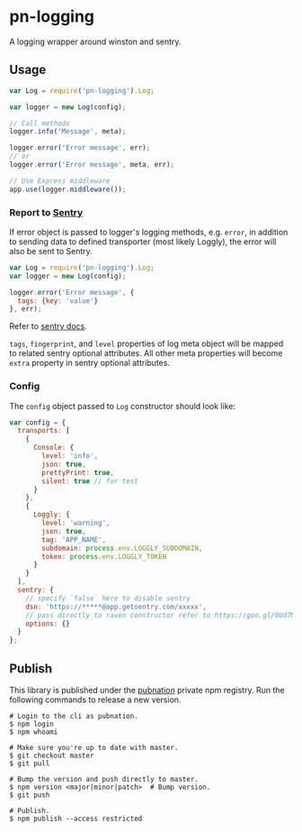 # pn-logging

A logging wrapper around winston and sentry.

## Usage

```js
var Log = require('pn-logging').Log;

var logger = new Log(config);

// Call methods
logger.info('Message', meta);

logger.error('Error message', err);
// or
logger.error('Error message', meta, err);

// Use Express middleware
app.use(logger.middleware());
```

### Report to [Sentry](https://getsentry.com)

If error object is passed to logger's logging methods, e.g. `error`, in addition to sending data to defined transporter (most likely Loggly), the error will also be sent to Sentry.

```js
var Log = require('pn-logging').Log;
var logger = new Log(config);

logger.error('Error message', {
  tags: {key: 'value'}
}, err);
```

Refer to [sentry docs](https://docs.getsentry.com/hosted/clients/node/usage/#optional-attributes).

`tags`, `fingerprint`, and `level` properties of log meta object will be mapped to related sentry optional attributes. All other meta properties will become `extra` property in sentry optional attributes.

### Config

The `config` object passed to `Log` constructor should look like:

```js
var config = {
  transports: [
    {
      Console: {
        level: 'info',
        json: true,
        prettyPrint: true,
        silent: true // for test
      }
    },
    {
      Loggly: {
        level: 'warning',
        json: true,
        tag: 'APP_NAME',
        subdomain: process.env.LOGGLY_SUBDOMAIN,
        token: process.env.LOGGLY_TOKEN
      }
    }
  ],
  sentry: {
    // specify `false` here to disable sentry
    dsn: 'https://*****@app.getsentry.com/xxxxx',
    // pass directly to raven constructor refer to https://goo.gl/9Ud7Mz
    options: {}
  }
};
```

## Publish

This library is published under the
[pubnation](https://www.npmjs.com/~pubnation) private npm registry. Run the
following commands to release a new version.

    # Login to the cli as pubnation.
    $ npm login
    $ npm whoami

    # Make sure you're up to date with master.
    $ git checkout master
    $ git pull

    # Bump the version and push directly to master.
    $ npm version <major|minor|patch>  # Bump version.
    $ git push

    # Publish.
    $ npm publish --access restricted
